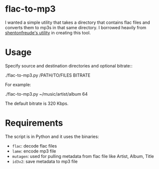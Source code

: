 flac-to-mp3
===========

I wanted a simple utility that takes a directory that contains flac
files and converts them to mp3s in that same directory. I borrowed
heavily from [shentonfreude's utility](https://github.com/shentonfreude/flac-to-mp3/)
in creating this tool.

Usage
=====

Specify source and destination directories and optional bitrate::

  ./flac-to-mp3.py /PATH/TO/FILES BITRATE

For example:

  ./flac-to-mp3.py ~/music/artist/album 64

The default bitrate is 320 Kbps.

Requirements
============

The script is in Python and it uses the binaries:

 * `flac`: decode flac files
 * `lame`: encode mp3 file
 * `mutagen`: used for pulling metadata from flac file like Artist, Album, Title
 * `id3v2`: save metadata to mp3 file